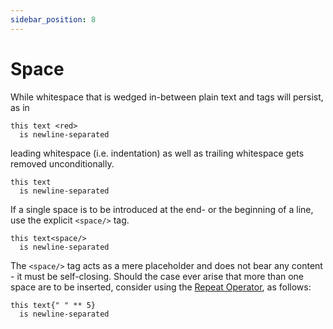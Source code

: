 ```yaml
---
sidebar_position: 8
---
```


# Space

While whitespace that is wedged in-between plain text and tags will persist, as in

```!component-markup
this text <red>
  is newline-separated
```

leading whitespace (i.e. indentation) as well as trailing whitespace gets removed unconditionally.

```!component-markup
this text 
  is newline-separated
```

If a single space is to be introduced at the end- or the beginning of a line, use the explicit `<space/>`
tag.

```!component-markup
this text<space/>
  is newline-separated
```

The `<space/>` tag acts as a mere placeholder and does not bear any content - it must be self-closing. Should
the case ever arise that more than one space are to be inserted, consider using the [Repeat Operator](../expression_syntax#repeat-operator), as follows:

```!component-markup
this text{" " ** 5}
  is newline-separated
```